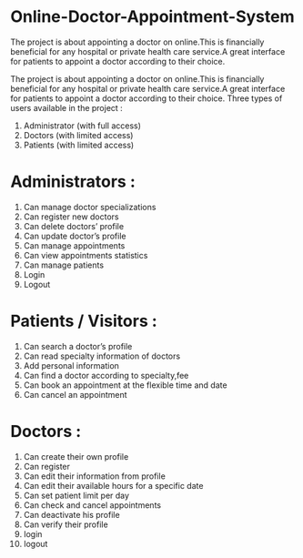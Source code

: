 # Online-Doctor-Appointment-System
The project is about appointing a doctor on online.This is financially beneficial for any hospital or private health care service.A great interface for patients to appoint a doctor according to their choice.

The project is about appointing a doctor on online.This is financially beneficial for
any hospital or private health care service.A great interface for patients to appoint a doctor according
to their choice.
Three types of users available in the project :
1. Administrator (with full access)
2. Doctors (with limited access)
3. Patients (with limited access)

# Administrators :
1. Can manage doctor specializations
2. Can register new doctors
3. Can delete doctors’ profile
4. Can update doctor’s profile
5. Can manage appointments
6. Can view appointments statistics
7. Can manage patients
8. Login
9. Logout


# Patients / Visitors :
1. Can search a doctor’s profile
2. Can read specialty information of doctors
3. Add personal information
4. Can find a doctor according to specialty,fee
5. Can book an appointment at the flexible time and date
6. Can cancel an appointment

# Doctors :
1. Can create their own profile
2. Can register
3. Can edit their information from profile
4. Can edit their available hours for a specific date
5. Can set patient limit per day
6. Can check and cancel appointments
7. Can deactivate his profile
8. Can verify their profile
9. login
10. logout
